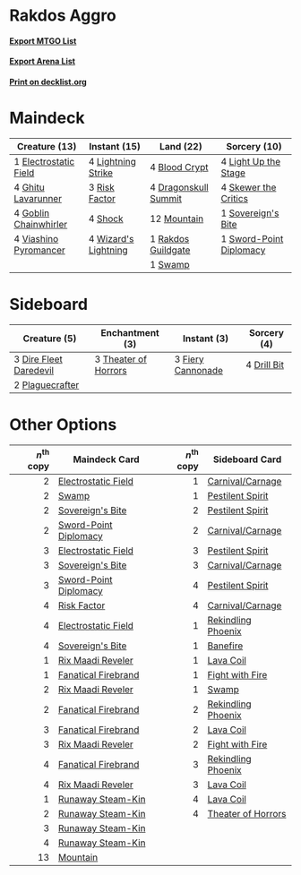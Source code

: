 # Rakdos Aggro

#### [Export MTGO List](../collection/Rakdos%20Aggro/Rakdos%20Aggro.txt)
#### [Export Arena List](../collection/Rakdos%20Aggro/Rakdos%20Aggro_arena.txt)
#### [Print on decklist.org](http://decklist.org/?deckmain=4%09Blood%20Crypt%0A4%09Dragonskull%20Summit%0A1%09Electrostatic%20Field%0A4%09Ghitu%20Lavarunner%0A4%09Goblin%20Chainwhirler%0A4%09Light%20Up%20the%20Stage%0A4%09Lightning%20Strike%0A12%09Mountain%0A1%09Rakdos%20Guildgate%0A3%09Risk%20Factor%0A4%09Shock%0A4%09Skewer%20the%20Critics%0A1%09Sovereign's%20Bite%0A1%09Swamp%0A1%09Sword-Point%20Diplomacy%0A4%09Viashino%20Pyromancer%0A4%09Wizard's%20Lightning&deckside=3%09Dire%20Fleet%20Daredevil%0A4%09Drill%20Bit%0A3%09Fiery%20Cannonade%0A2%09Plaguecrafter%0A3%09Theater%20of%20Horrors)
# Maindeck

|                                         Creature (13)                                          |                                         Instant (15)                                          |                                           Land (22)                                           |                                           Sorcery (10)                                           |
|------------------------------------------------------------------------------------------------|-----------------------------------------------------------------------------------------------|-----------------------------------------------------------------------------------------------|--------------------------------------------------------------------------------------------------|
|1 [Electrostatic Field](http://gatherer.wizards.com/Pages/Card/Details.aspx?multiverseid=452847)|4 [Lightning Strike](http://gatherer.wizards.com/Pages/Card/Details.aspx?multiverseid=383299)  |4 [Blood Crypt](http://gatherer.wizards.com/Pages/Card/Details.aspx?multiverseid=97102)        |4 [Light Up the Stage](http://gatherer.wizards.com/Pages/Card/Details.aspx?multiverseid=457251)   |
|4 [Ghitu Lavarunner](http://gatherer.wizards.com/Pages/Card/Details.aspx?multiverseid=443015)   |3 [Risk Factor](http://gatherer.wizards.com/Pages/Card/Details.aspx?multiverseid=452863)       |4 [Dragonskull Summit](http://gatherer.wizards.com/Pages/Card/Details.aspx?multiverseid=420909)|4 [Skewer the Critics](http://gatherer.wizards.com/Pages/Card/Details.aspx?multiverseid=457259)   |
|4 [Goblin Chainwhirler](http://gatherer.wizards.com/Pages/Card/Details.aspx?multiverseid=443017)|4 [Shock](http://gatherer.wizards.com/Pages/Card/Details.aspx?multiverseid=129732)             |12 [Mountain](http://gatherer.wizards.com/Pages/Card/Details.aspx?multiverseid=439859)         |1 [Sovereign's Bite](http://gatherer.wizards.com/Pages/Card/Details.aspx?multiverseid=447256)     |
|4 [Viashino Pyromancer](http://gatherer.wizards.com/Pages/Card/Details.aspx?multiverseid=447302)|4 [Wizard's Lightning](http://gatherer.wizards.com/Pages/Card/Details.aspx?multiverseid=443040)|1 [Rakdos Guildgate](http://gatherer.wizards.com/Pages/Card/Details.aspx?multiverseid=376465)  |1 [Sword-Point Diplomacy](http://gatherer.wizards.com/Pages/Card/Details.aspx?multiverseid=435280)|
|                                                                                                |                                                                                               |1 [Swamp](http://gatherer.wizards.com/Pages/Card/Details.aspx?multiverseid=439858)             |                                                                                                  |


# Sideboard

|                                          Creature (5)                                           |                                        Enchantment (3)                                        |                                        Instant (3)                                         |                                     Sorcery (4)                                      |
|-------------------------------------------------------------------------------------------------|-----------------------------------------------------------------------------------------------|--------------------------------------------------------------------------------------------|--------------------------------------------------------------------------------------|
|3 [Dire Fleet Daredevil](http://gatherer.wizards.com/Pages/Card/Details.aspx?multiverseid=439756)|3 [Theater of Horrors](http://gatherer.wizards.com/Pages/Card/Details.aspx?multiverseid=457357)|3 [Fiery Cannonade](http://gatherer.wizards.com/Pages/Card/Details.aspx?multiverseid=435297)|4 [Drill Bit](http://gatherer.wizards.com/Pages/Card/Details.aspx?multiverseid=457217)|
|2 [Plaguecrafter](http://gatherer.wizards.com/Pages/Card/Details.aspx?multiverseid=452832)       |                                                                                               |                                                                                            |                                                                                      |


# Other Options

|*n*<sup>th</sup> copy|                                         Maindeck Card                                          |*n*<sup>th</sup> copy|                                       Sideboard Card                                        |
|--------------------:|------------------------------------------------------------------------------------------------|--------------------:|---------------------------------------------------------------------------------------------|
|                    2|[Electrostatic Field](http://gatherer.wizards.com/Pages/Card/Details.aspx?multiverseid=452847)  |                    1|[Carnival/Carnage](http://gatherer.wizards.com/Pages/Card/Details.aspx?multiverseid=457366)  |
|                    2|[Swamp](http://gatherer.wizards.com/Pages/Card/Details.aspx?multiverseid=439858)                |                    1|[Pestilent Spirit](http://gatherer.wizards.com/Pages/Card/Details.aspx?multiverseid=457225)  |
|                    2|[Sovereign's Bite](http://gatherer.wizards.com/Pages/Card/Details.aspx?multiverseid=447256)     |                    2|[Pestilent Spirit](http://gatherer.wizards.com/Pages/Card/Details.aspx?multiverseid=457225)  |
|                    2|[Sword-Point Diplomacy](http://gatherer.wizards.com/Pages/Card/Details.aspx?multiverseid=435280)|                    2|[Carnival/Carnage](http://gatherer.wizards.com/Pages/Card/Details.aspx?multiverseid=457366)  |
|                    3|[Electrostatic Field](http://gatherer.wizards.com/Pages/Card/Details.aspx?multiverseid=452847)  |                    3|[Pestilent Spirit](http://gatherer.wizards.com/Pages/Card/Details.aspx?multiverseid=457225)  |
|                    3|[Sovereign's Bite](http://gatherer.wizards.com/Pages/Card/Details.aspx?multiverseid=447256)     |                    3|[Carnival/Carnage](http://gatherer.wizards.com/Pages/Card/Details.aspx?multiverseid=457366)  |
|                    3|[Sword-Point Diplomacy](http://gatherer.wizards.com/Pages/Card/Details.aspx?multiverseid=435280)|                    4|[Pestilent Spirit](http://gatherer.wizards.com/Pages/Card/Details.aspx?multiverseid=457225)  |
|                    4|[Risk Factor](http://gatherer.wizards.com/Pages/Card/Details.aspx?multiverseid=452863)          |                    4|[Carnival/Carnage](http://gatherer.wizards.com/Pages/Card/Details.aspx?multiverseid=457366)  |
|                    4|[Electrostatic Field](http://gatherer.wizards.com/Pages/Card/Details.aspx?multiverseid=452847)  |                    1|[Rekindling Phoenix](http://gatherer.wizards.com/Pages/Card/Details.aspx?multiverseid=439768)|
|                    4|[Sovereign's Bite](http://gatherer.wizards.com/Pages/Card/Details.aspx?multiverseid=447256)     |                    1|[Banefire](http://gatherer.wizards.com/Pages/Card/Details.aspx?multiverseid=186613)          |
|                    1|[Rix Maadi Reveler](http://gatherer.wizards.com/Pages/Card/Details.aspx?multiverseid=457253)    |                    1|[Lava Coil](http://gatherer.wizards.com/Pages/Card/Details.aspx?multiverseid=452858)         |
|                    1|[Fanatical Firebrand](http://gatherer.wizards.com/Pages/Card/Details.aspx?multiverseid=439758)  |                    1|[Fight with Fire](http://gatherer.wizards.com/Pages/Card/Details.aspx?multiverseid=443007)   |
|                    2|[Rix Maadi Reveler](http://gatherer.wizards.com/Pages/Card/Details.aspx?multiverseid=457253)    |                    1|[Swamp](http://gatherer.wizards.com/Pages/Card/Details.aspx?multiverseid=439858)             |
|                    2|[Fanatical Firebrand](http://gatherer.wizards.com/Pages/Card/Details.aspx?multiverseid=439758)  |                    2|[Rekindling Phoenix](http://gatherer.wizards.com/Pages/Card/Details.aspx?multiverseid=439768)|
|                    3|[Fanatical Firebrand](http://gatherer.wizards.com/Pages/Card/Details.aspx?multiverseid=439758)  |                    2|[Lava Coil](http://gatherer.wizards.com/Pages/Card/Details.aspx?multiverseid=452858)         |
|                    3|[Rix Maadi Reveler](http://gatherer.wizards.com/Pages/Card/Details.aspx?multiverseid=457253)    |                    2|[Fight with Fire](http://gatherer.wizards.com/Pages/Card/Details.aspx?multiverseid=443007)   |
|                    4|[Fanatical Firebrand](http://gatherer.wizards.com/Pages/Card/Details.aspx?multiverseid=439758)  |                    3|[Rekindling Phoenix](http://gatherer.wizards.com/Pages/Card/Details.aspx?multiverseid=439768)|
|                    4|[Rix Maadi Reveler](http://gatherer.wizards.com/Pages/Card/Details.aspx?multiverseid=457253)    |                    3|[Lava Coil](http://gatherer.wizards.com/Pages/Card/Details.aspx?multiverseid=452858)         |
|                    1|[Runaway Steam-Kin](http://gatherer.wizards.com/Pages/Card/Details.aspx?multiverseid=452865)    |                    4|[Lava Coil](http://gatherer.wizards.com/Pages/Card/Details.aspx?multiverseid=452858)         |
|                    2|[Runaway Steam-Kin](http://gatherer.wizards.com/Pages/Card/Details.aspx?multiverseid=452865)    |                    4|[Theater of Horrors](http://gatherer.wizards.com/Pages/Card/Details.aspx?multiverseid=457357)|
|                    3|[Runaway Steam-Kin](http://gatherer.wizards.com/Pages/Card/Details.aspx?multiverseid=452865)    |                     |                                                                                             |
|                    4|[Runaway Steam-Kin](http://gatherer.wizards.com/Pages/Card/Details.aspx?multiverseid=452865)    |                     |                                                                                             |
|                   13|[Mountain](http://gatherer.wizards.com/Pages/Card/Details.aspx?multiverseid=439859)             |                     |                                                                                             |

